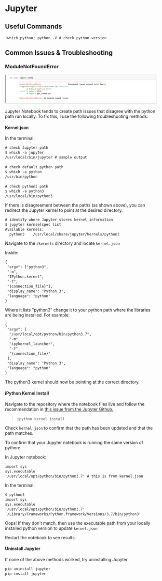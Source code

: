 # Jupyter

## Useful Commands

```
!which python; python -V # check python version
```

## Common Issues & Troubleshooting

### ModuleNotFoundError

![](../.gitbook/assets/modulenotfounderror%20%281%29.png)

Jupyter Notebook tends to create path issues that disagree with the python path run locally. To fix this, I use the following troubleshooting methods:

#### Kernel.json

In the terminal:

```text
# check Jupyter path
$ which -a jupyter
/usr/local/bin/jupyter # sample output

# check default python path
$ which -a python
/usr/bin/python

# check python3 path
$ which -a python3
/usr/local/bin/python3
```

If there is disagreement between the paths \(as shown above\), you can redirect the Jupyter kernel to point at the desired directory.

```text
# identify where Jupyter stores kernel information
$ jupyter kernselspec list
Available kernels:
  python3    /usr/local/share/jupyter/kernels/python3
```

Navigate to the `/kernels` directory and locate `kernel.json`

Inside:

```text
{
 "argv": ["python3", 
 "-m", 
 "IPython.kernel",
 "-f", 
 "{connection_file}"],
 "display_name": "Python 3",
 "language": "python"
}
```

Where it lists "python3" change it to your python path where the libraries are being installed. For example:

```text
{
 "argv": [
  "/usr/local/opt/python/bin/python3.7",
  "-m",
  "ipykernel_launcher",
  "-f",
  "{connection_file}"
 ],
 "display_name": "Python 3",
 "language": "python"
}
```

The python3 kernel should now be pointing at the correct directory. 

#### iPython Kernel Install

Navigate to the repository where the notebook files live and follow the recommendation in [this issue from the Jupyter Github.](https://github.com/jupyter/notebook/issues/2563)

> `ipython kernel install`

Check `kernel.json` to confirm that the path has been updated and that the path matches.

To confirm that your Jupyter notebook is running the same version of python:

In Jupyter notebook:

```text
import sys
sys.executable
'/usr/local/opt/python/bin/python3.7' # this is from kernel.json
```

In the terminal:

```text
$ python3
import sys
sys.executable
'/usr/local/opt/python/bin/python3.7'
'/Library/Frameworks/Python.framework/Versions/3.7/bin/python3'
```

Oops! If they don't match, then use the executable path from your locally installed python version to update `kernel.json`

Restart the notebook to see results. 

#### Uninstall Jupyter

If none of the above methods worked, try uninstalling Jupyter. 

```text
pip uninstall jupyter
pip install jupyter
```

